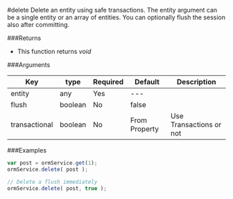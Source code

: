 #delete
Delete an entity using safe transactions. The entity argument can be a single entity or an array of entities. You can optionally flush the session also after committing.

###Returns

* This function returns *void*

###Arguments

| Key | type | Required | Default | Description |
| --- | --- | --- | --- | --- |
| entity | any | Yes | --- |  |
| flush | boolean | No | false |  |
| transactional | boolean | No | From Property | Use Transactions or not |

###Examples


```javascript
var post = ormService.get(1);
ormService.delete( post );

// Delete a flush immediately
ormService.delete( post, true );
```



